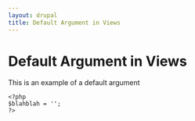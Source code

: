 ```yaml
---
layout: drupal
title: Default Argument in Views
---
```

# Default Argument in Views
This is an example of a default argument
```injectablephp
<?php
$blahblah = '';
?>
```